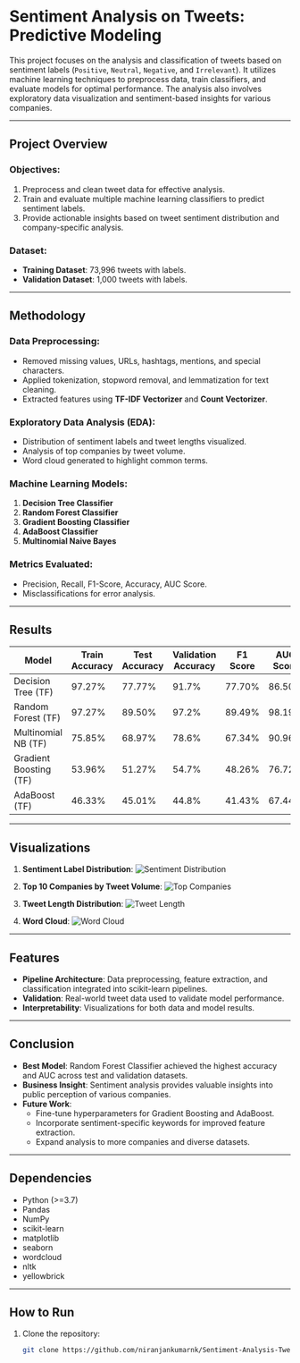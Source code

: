 # Sentiment Analysis on Tweets: Predictive Modeling

This project focuses on the analysis and classification of tweets based on sentiment labels (`Positive`, `Neutral`, `Negative`, and `Irrelevant`). It utilizes machine learning techniques to preprocess data, train classifiers, and evaluate models for optimal performance. The analysis also involves exploratory data visualization and sentiment-based insights for various companies.

---

## Project Overview

### Objectives:
1. Preprocess and clean tweet data for effective analysis.
2. Train and evaluate multiple machine learning classifiers to predict sentiment labels.
3. Provide actionable insights based on tweet sentiment distribution and company-specific analysis.

### Dataset:
- **Training Dataset**: 73,996 tweets with labels.
- **Validation Dataset**: 1,000 tweets with labels.

---

## Methodology

### Data Preprocessing:
- Removed missing values, URLs, hashtags, mentions, and special characters.
- Applied tokenization, stopword removal, and lemmatization for text cleaning.
- Extracted features using **TF-IDF Vectorizer** and **Count Vectorizer**.

### Exploratory Data Analysis (EDA):
- Distribution of sentiment labels and tweet lengths visualized.
- Analysis of top companies by tweet volume.
- Word cloud generated to highlight common terms.

### Machine Learning Models:
1. **Decision Tree Classifier**
2. **Random Forest Classifier**
3. **Gradient Boosting Classifier**
4. **AdaBoost Classifier**
5. **Multinomial Naive Bayes**

### Metrics Evaluated:
- Precision, Recall, F1-Score, Accuracy, AUC Score.
- Misclassifications for error analysis.

---

## Results

| Model                       | Train Accuracy | Test Accuracy | Validation Accuracy | F1 Score | AUC Score |
|-----------------------------|----------------|----------------|----------------------|----------|-----------|
| Decision Tree (TF)          | 97.27%         | 77.77%         | 91.7%               | 77.70%   | 86.50%    |
| Random Forest (TF)          | 97.27%         | 89.50%         | 97.2%               | 89.49%   | 98.19%    |
| Multinomial NB (TF)         | 75.85%         | 68.97%         | 78.6%               | 67.34%   | 90.96%    |
| Gradient Boosting (TF)      | 53.96%         | 51.27%         | 54.7%               | 48.26%   | 76.72%    |
| AdaBoost (TF)               | 46.33%         | 45.01%         | 44.8%               | 41.43%   | 67.44%    |

---

## Visualizations

1. **Sentiment Label Distribution**:
   ![Sentiment Distribution](image_path_here)

2. **Top 10 Companies by Tweet Volume**:
   ![Top Companies](image_path_here)

3. **Tweet Length Distribution**:
   ![Tweet Length](image_path_here)

4. **Word Cloud**:
   ![Word Cloud](image_path_here)

---

## Features

- **Pipeline Architecture**: Data preprocessing, feature extraction, and classification integrated into scikit-learn pipelines.
- **Validation**: Real-world tweet data used to validate model performance.
- **Interpretability**: Visualizations for both data and model results.

---

## Conclusion

- **Best Model**: Random Forest Classifier achieved the highest accuracy and AUC across test and validation datasets.
- **Business Insight**: Sentiment analysis provides valuable insights into public perception of various companies.
- **Future Work**:
  - Fine-tune hyperparameters for Gradient Boosting and AdaBoost.
  - Incorporate sentiment-specific keywords for improved feature extraction.
  - Expand analysis to more companies and diverse datasets.

---

## Dependencies

- Python (>=3.7)
- Pandas
- NumPy
- scikit-learn
- matplotlib
- seaborn
- wordcloud
- nltk
- yellowbrick

---

## How to Run

1. Clone the repository:
   ```bash
   git clone https://github.com/niranjankumarnk/Sentiment-Analysis-Tweets.git
